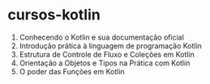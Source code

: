 # cursos-kotlin

1. Conhecendo o Kotlin e sua documentação oficial
2. Introdução prática à linguagem de programação Kotlin
3. Estrutura de Controle de Fluxo e Coleções em Kotlin
4. Orientação a Objetos e Tipos na Prática com Kotlin
5. O poder das Funções em Kotlin



